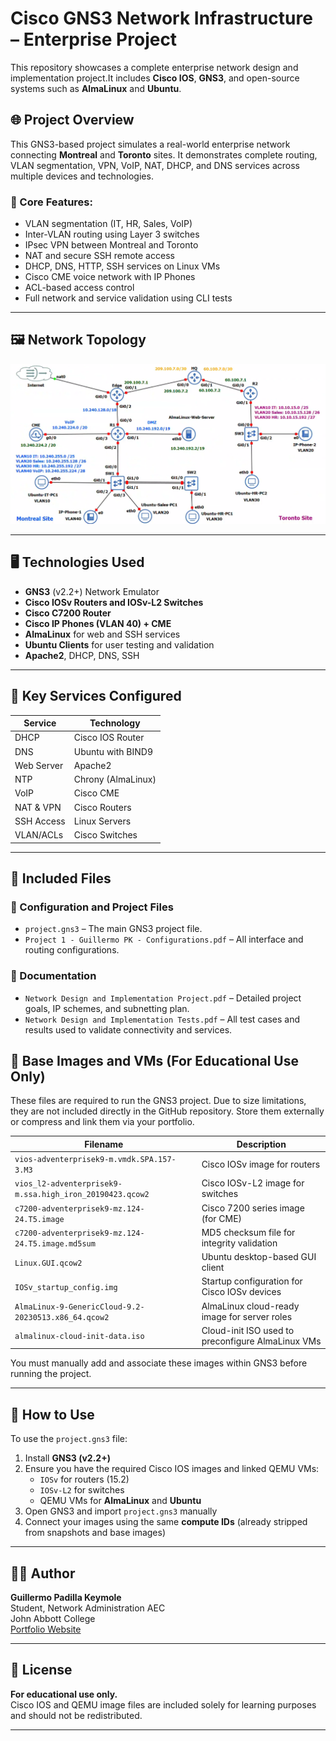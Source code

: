 # Cisco GNS3 Network Infrastructure – Enterprise Project

This repository showcases a complete enterprise network design and implementation project.It includes **Cisco IOS**, **GNS3**, and open-source systems such as **AlmaLinux** and **Ubuntu**.

## 🌐 Project Overview

This GNS3-based project simulates a real-world enterprise network connecting **Montreal** and **Toronto** sites. It demonstrates complete routing, VLAN segmentation, VPN, VoIP, NAT, DHCP, and DNS services across multiple devices and technologies.

### 🧠 Core Features:
- VLAN segmentation (IT, HR, Sales, VoIP)
- Inter-VLAN routing using Layer 3 switches
- IPsec VPN between Montreal and Toronto
- NAT and secure SSH remote access
- DHCP, DNS, HTTP, SSH services on Linux VMs
- Cisco CME voice network with IP Phones
- ACL-based access control
- Full network and service validation using CLI tests

---

## 🖼️ Network Topology

![Network Topology](Topology/Network%20Visual%20Topology.png)

---

## 🖥 Technologies Used

- **GNS3** (v2.2+) Network Emulator
- **Cisco IOSv Routers and IOSv-L2 Switches**
- **Cisco C7200 Router**
- **Cisco IP Phones (VLAN 40) + CME**
- **AlmaLinux** for web and SSH services
- **Ubuntu Clients** for user testing and validation
- **Apache2**, DHCP, DNS, SSH

---

## 🧪 Key Services Configured

| Service | Technology |
|--------|------------|
| DHCP | Cisco IOS Router |
| DNS | Ubuntu with BIND9 |
| Web Server | Apache2 |
| NTP | Chrony (AlmaLinux) |
| VoIP | Cisco CME |
| NAT & VPN | Cisco Routers |
| SSH Access | Linux Servers |
| VLAN/ACLs | Cisco Switches |

---

## 🧰 Included Files

### 🔧 Configuration and Project Files
- `project.gns3` – The main GNS3 project file.
- `Project 1 - Guillermo PK - Configurations.pdf` – All interface and routing configurations.

### 📄 Documentation
- `Network Design and Implementation Project.pdf` – Detailed project goals, IP schemes, and subnetting plan.
- `Network Design and Implementation Tests.pdf` – All test cases and results used to validate connectivity and services.

## 💾 Base Images and VMs (For Educational Use Only)

These files are required to run the GNS3 project. Due to size limitations, they are not included directly in the GitHub repository. Store them externally or compress and link them via your portfolio.

| Filename | Description |
|----------|-------------|
| `vios-adventerprisek9-m.vmdk.SPA.157-3.M3` | Cisco IOSv image for routers |
| `vios_l2-adventerprisek9-m.ssa.high_iron_20190423.qcow2` | Cisco IOSv-L2 image for switches |
| `c7200-adventerprisek9-mz.124-24.T5.image` | Cisco 7200 series image (for CME) |
| `c7200-adventerprisek9-mz.124-24.T5.image.md5sum` | MD5 checksum file for integrity validation |
| `Linux.GUI.qcow2` | Ubuntu desktop-based GUI client |
| `IOSv_startup_config.img` | Startup configuration for Cisco IOSv devices |
| `AlmaLinux-9-GenericCloud-9.2-20230513.x86_64.qcow2` | AlmaLinux cloud-ready image for server roles |
| `almalinux-cloud-init-data.iso` | Cloud-init ISO used to preconfigure AlmaLinux VMs |

You must manually add and associate these images within GNS3 before running the project.

---

## 🚀 How to Use

To use the `project.gns3` file:

1. Install **GNS3 (v2.2+)**
2. Ensure you have the required Cisco IOS images and linked QEMU VMs:
   - `IOSv` for routers (15.2)
   - `IOSv-L2` for switches
   - QEMU VMs for **AlmaLinux** and **Ubuntu**
3. Open GNS3 and import `project.gns3` manually
4. Connect your images using the same **compute IDs** (already stripped from snapshots and base images)

---

## 🧑‍💻 Author

**Guillermo Padilla Keymole**  
Student, Network Administration AEC  
John Abbott College  
[Portfolio Website](https://guillermopkeymole.github.io/GPKTechPortfolio/)  

---

## 📜 License

**For educational use only.**  
Cisco IOS and QEMU image files are included solely for learning purposes and should not be redistributed.

---
